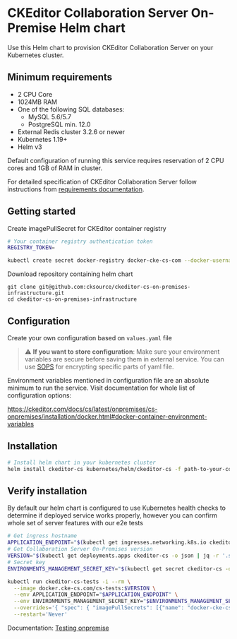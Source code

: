 # CKEditor Collaboration Server On-Premise Helm chart

Use this Helm chart to provision CKEditor Collaboration Server on your
Kubernetes cluster.

## Minimum requirements
- 2 CPU Core
- 1024MB RAM
- One of the following SQL databases:
  - MySQL 5.6/5.7
  - PostgreSQL min. 12.0
- External Redis cluster 3.2.6 or newer
- Kubernetes 1.19+
- Helm v3

Default configuration of running this service requires reservation of 2 CPU
cores and 1GB of RAM in cluster.

For detailed specification of CKEditor Collaboration Server follow instructions
from [requirements
documentation](https://ckeditor.com/docs/cs/latest/onpremises/cs-onpremises/requirements.html).

## Getting started

Create imagePullSecret for CKEditor container registry
```sh
# Your container registry authentication token
REGISTRY_TOKEN=

kubectl create secret docker-registry docker-cke-cs-com --docker-username cs --docker-server https://docker.cke-cs.com --docker-password=$REGISTRY_TOKEN
```

Download repository containing helm chart
```
git clone git@github.com:cksource/ckeditor-cs-on-premises-infrastructure.git
cd ckeditor-cs-on-premises-infrastructure
```

## Configuration

Create your own configuration based on `values.yaml` file
> :warning: **If you want to store configuration**: Make sure your environment
> variables are secure before saving them in external service. You can use
> [SOPS](https://github.com/mozilla/sops) for encrypting specific parts of yaml
> file.

Environment variables mentioned in configuration file are an absolute minimum to run the service. Visit documentation for whole list of configuration options:

https://ckeditor.com/docs/cs/latest/onpremises/cs-onpremises/installation/docker.html#docker-container-environment-variables

## Installation

```sh
# Install helm chart in your kubernetes cluster
helm install ckeditor-cs kubernetes/helm/ckeditor-cs -f path-to-your-configuration-file.yaml
```

## Verify installation

By default our helm chart is configured to use Kubernetes health checks to
determine if deployed service works properly, however you can confirm whole set of server features with our e2e tests

```sh
# Get ingress hostname
APPLICATION_ENDPOINT="$(kubectl get ingresses.networking.k8s.io ckeditor-cs -o json | jq -r '.spec.rules[0].host' | sed 's|^|http://|')"
# Get Collaboration Server On-Premises version
VERSION="$(kubectl get deployments.apps ckeditor-cs -o json | jq -r '.spec.template.spec.containers[0].image' | sed 's/.*://')"
# Secret key
ENVIRONMENTS_MANAGEMENT_SECRET_KEY="$(kubectl get secret ckeditor-cs -o json | jq -r '.data.ENVIRONMENTS_MANAGEMENT_SECRET_KEY' | base64 -d)"

kubectl run ckeditor-cs-tests -i --rm \
  --image docker.cke-cs.com/cs-tests:$VERSION \
  --env APPLICATION_ENDPOINT="$APPLICATION_ENDPOINT" \
  --env ENVIRONMENTS_MANAGEMENT_SECRET_KEY="$ENVIRONMENTS_MANAGEMENT_SECRET_KEY" \
  --overrides='{ "spec": { "imagePullSecrets": [{"name": "docker-cke-cs-com"}] } }' \
  --restart='Never'
```
Documentation: [Testing onpremise](https://ckeditor.com/docs/cs/latest/onpremises/cs-onpremises/testing/docker.html)
